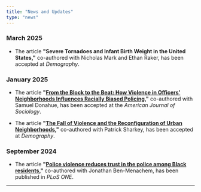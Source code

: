 ```yaml
---
title: "News and Updates"
type: "news"
---
```

### March 2025
- The article **"Severe Tornadoes and Infant Birth Weight in the United States,"** co-authored with Nicholas Mark and Ethan Raker, has been accepted at *Demography*.

### January 2025
- The article **"[From the Block to the Beat: How Violence in Officers’ Neighborhoods Influences Racially Biased Policing](https://doi.org/10.1086/734296),"** co-authored with Samuel Donahue, has been accepted at the *American Journal of Sociology*.
  
- The article **"[The Fall of Violence and the Reconfiguration of Urban Neighborhoods](https://doi.org/10.1215/00703370-11841397),"** co-authored with Patrick Sharkey, has been accepted at *Demography*.

### September 2024
- The article **"[Police violence reduces trust in the police among Black residents](https://doi.org/10.1371/journal.pone.0308487),"** co-authored with Jonathan Ben-Menachem, has been published in *PLoS ONE*.

---